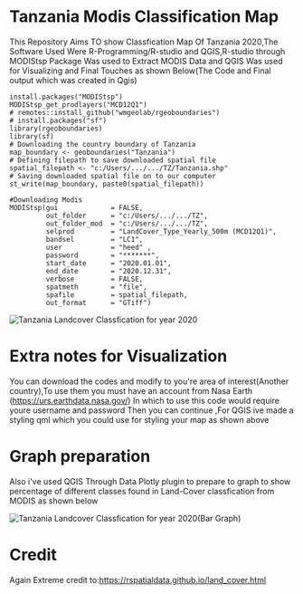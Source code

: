 # Tanzania Modis Classification Map
This Repository Aims TO show Classfication Map Of Tanzania 2020,The Software Used Were R-Programming/R-studio and QGIS,R-studio through MODIStsp Package Was used to Extract MODIS Data and QGIS Was used for Visualizing and Final Touches as shown Below(The Code and Final output which was created in Qgis)

```
install.packages("MODIStsp")
MODIStsp_get_prodlayers("MCD12Q1")
# remotes::install_github("wmgeolab/rgeoboundaries")
# install.packages("sf")
library(rgeoboundaries)
library(sf)
# Downloading the country boundary of Tanzania
map_boundary <- geoboundaries("Tanzania")
# Defining filepath to save downloaded spatial file
spatial_filepath <- "c:/Users/.../.../TZ/Tanzania.shp"
# Saving downloaded spatial file on to our computer
st_write(map_boundary, paste0(spatial_filepath))

#Downloading Modis
MODIStsp(gui             = FALSE,
         out_folder      = "c:/Users/.../.../TZ",
         out_folder_mod  = "c:/Users/.../.../TZ",
         selprod         = "LandCover_Type_Yearly_500m (MCD12Q1)",
         bandsel         = "LC1", 
         user            = "heed" ,
         password        = "*******",
         start_date      = "2020.01.01", 
         end_date        = "2020.12.31", 
         verbose         = FALSE,
         spatmeth        = "file",
         spafile         = spatial_filepath,
         out_format      = "GTiff")
```


![Tanzania Landcover Classfication for year 2020](https://github.com/Heed725/Tanzania---Modis-Classification-Map/assets/86722789/56c3063a-e6b1-473f-a4e8-e848dd41fd0b)

# Extra notes for Visualization
You can download the codes and modify to you're area of interest(Another country),To use them you must have an account from Nasa Earth                    (https://urs.earthdata.nasa.gov/) In which to use this code would require youre username and password Then you can continue ,For QGIS ive made a styling qml which you could use for styling your map as shown above

# Graph preparation
Also i've used QGIS Through Data Plotly plugin to prepare to graph to show percentage of different classes found in Land-Cover classfication from MODIS as shown below

![Tanzania Landcover Classfication for year 2020(Bar Graph)](https://github.com/Heed725/Tanzania---Modis-Classification-Map/assets/86722789/5dfcc459-d212-42ff-821f-734c5dc36178)

# Credit
Again Extreme credit to:https://rspatialdata.github.io/land_cover.html
